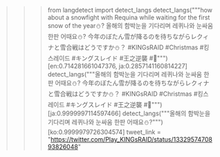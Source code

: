 >>> from langdetect import detect_langs
>>> detect_langs("""how about a snowfight with Requina while waiting for the first snow of the year⛄️?
올해의 함박눈을 기다리며 레퀴나와 눈싸움 한판 어때요⛄️?
今年のぼたん雪が降るのを待ちながらレクィナと雪合戦はどうですか⛄️？
#KINGsRAID #Christmas #킹스레이드 #キングスレイド #王之逆襲 #🎄""")
[en:0.714281661047376, ja:0.2857141160814227]
>>> detect_langs("""올해의 함박눈을 기다리며 레퀴나와 눈싸움 한판 어때요⛄️?
今年のぼたん雪が降るのを待ちながらレクィナと雪合戦はどうですか⛄️？
#KINGsRAID #Christmas #킹스레이드 #キングスレイド #王之逆襲 #🎄""")
[ja:0.9999997114597466]
>>> detect_langs("""올해의 함박눈을 기다리며 레퀴나와 눈싸움 한판 어때요⛄️?""")
[ko:0.9999979726304574]
>>> tweet_link = "https://twitter.com/Play_KINGsRAID/status/1332957470893826048"
